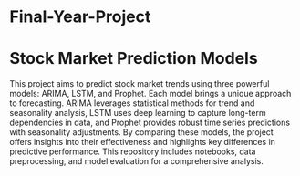# Final-Year-Project

# Stock Market Prediction Models

This project aims to predict stock market trends using three powerful models: ARIMA, LSTM, and Prophet. Each model brings a unique approach to forecasting. ARIMA leverages statistical methods for trend and seasonality analysis, LSTM uses deep learning to capture long-term dependencies in data, and Prophet provides robust time series predictions with seasonality adjustments. By comparing these models, the project offers insights into their effectiveness and highlights key differences in predictive performance. This repository includes notebooks, data preprocessing, and model evaluation for a comprehensive analysis.
